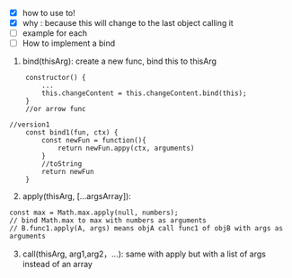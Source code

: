 - [x] how to use to!
- [x] why : because this will change to the last object calling it
- [ ] example for each
- [ ] How to implement a bind

1. bind(thisArg): create a new func, bind this to thisArg
```
    constructor() {
        ...
        this.changeContent = this.changeContent.bind(this);
    }
    //or arrow func
```
```
//version1
    const bind1(fun, ctx) {
        const newFun = function(){
            return newFun.appy(ctx, arguments)
        }
        //toString
        return newFun
    }
```
2. apply(thisArg, [...argsArray]): 
```
const max = Math.max.apply(null, numbers);
// bind Math.max to max with numbers as arguments
// B.func1.apply(A, args) means objA call func1 of objB with args as arguments
```
3. call(thisArg, arg1,arg2，...):
same with apply but with a list of args instead of an array
```

